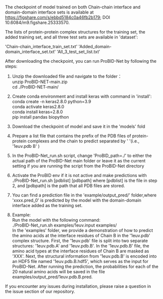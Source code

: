 The checkpoint of model trained on both Chain-chain interface and domain-domain interface sets is available at https://figshare.com/s/ebbd5184c0a46fb2b179; DOI 10.6084/m9.figshare.25333570.

The lists of protein-protein complex structures for the training set, the added training set, and all three test sets are available in 'dataset':

'Chain-chain_interface_train_set.txt'
'Added_domain-domain_interface_set.txt'
'All_3_test_set_list.txt'

After downloading the checkpoint, you can run ProBID-Net by following the steps:

1. Unzip the downloaded file and navigate to the folder：  
   unzip ProBID-NET-main.zip  
   cd ./ProBID-NET-main/

2. Create conda environment and install keras with command in 'install':  
   conda create -n keras2.8.0 python=3.9   
   conda activate keras2.8.0  
   conda install keras=2.8.0  
   pip install pandas biopython  

3. Download the checkpoint of model and save it in the 'models' fold
   
4. Prepare a list file that contains the prefix of the PDB files of protein-protein complexes and
   the chain to predict separated by '  '(i.e., '1euv.pdb  B' )

5. In the ProBID-Net_run.sh script, change 'ProBID_path=./' to either the actual path of the ProBID-Net main folder
   or leave it as the current setting if you are running the script from the ProBID-Net directory

6. Activate the ProBID env if it is not active and make predictions with
  ./ProBID-Net_run.sh [pdblist] [pdbpath]
   where [pdblist] is the file in step 2, and [pdbpath] is the path that all PDB files are stored.
   
7. You can find a prediction file in the 'example/output_pred/' folder,where 'xxxx.pred_0' is 
   predicted by the model with the domain-domain interface added as the training set.

8. Example:  
Run the model with the following command:  
   ./ProBID-Net_run.sh examples/1euv.input examples/  
In the 'examples' folder, we provide a demonstration of how to predict the amino acids at the interface residues of Chain B in the '1euv.pdb' complex structure. First, the '1euv.pdb' file is split into two separate structures: '1euv.pdb.A' and '1euv.pdb.B'. In the '1euv.pdb.B' file, the amino acid types at the interface residues of Chain B are masked as 'XXX'.
Next, the structural information from '1euv.pdb.B' is encoded into an HDF5 file named '1euv.pdb.B.hdf5', which serves as the input for ProBID-Net. After running the prediction, the probabilities for each of the 20 natural amino acids will be saved in the file examples/output_pred/1euv.pdb.B.pred.

If you encounter any issues during installation, please raise a question in the issue section of our repository.


